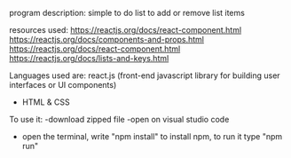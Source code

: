 program description:
simple to do list to add or remove list items

resources used: 
https://reactjs.org/docs/react-component.html
https://reactjs.org/docs/components-and-props.html
https://reactjs.org/docs/react-component.html
https://reactjs.org/docs/lists-and-keys.html

Languages used are:
react.js (front-end javascript library
for building user interfaces or UI components)
* HTML & CSS

To use it:
-download zipped file
-open on visual studio code
- open the terminal, write "npm install" to
install npm, to run it type "npm run"
